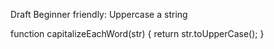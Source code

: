 Draft
Beginner friendly: Uppercase a string

function capitalizeEachWord(str) {
return str.toUpperCase();
}

